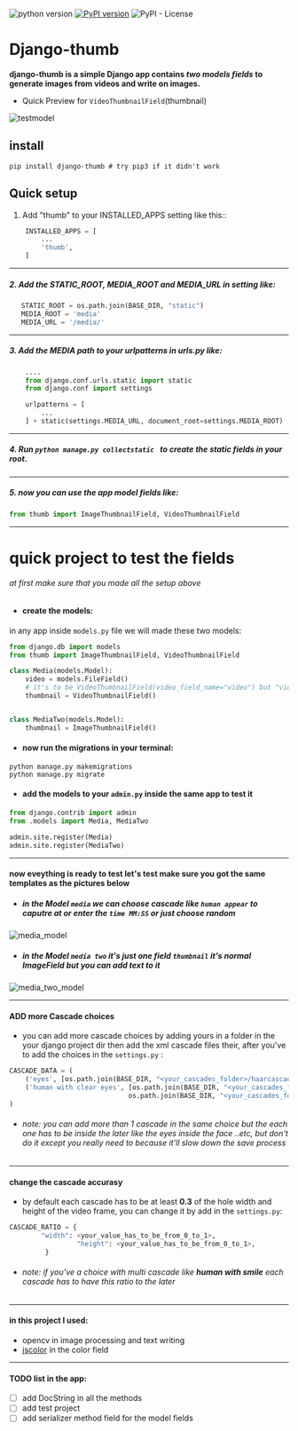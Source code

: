 ![python version](https://img.shields.io/badge/python-3.4+-blue.svg)
[![PyPI version](https://badge.fury.io/py/django-thumb.svg)](https://badge.fury.io/py/django-thumb)
![PyPI - License](https://img.shields.io/pypi/l/Django.svg)

Django-thumb 
=====

**django-thumb is a simple Django app contains *two models fields* 
to generate images from videos and write on images.**

- Quick Preview for `VideoThumbnailField`(thumbnail)

![testmodel](http://c.up-00.com/2018/06/152973480835121.gif)

install
-------
```shell
pip install django-thumb # try pip3 if it didn't work
```

Quick setup
-----------

1. Add "thumb" to your INSTALLED_APPS setting like this::
```python
    INSTALLED_APPS = [
        ...
        'thumb',
    ]
```
----

##### 2. Add the STATIC_ROOT, MEDIA_ROOT and MEDIA_URL in setting like:

 ```python
	STATIC_ROOT = os.path.join(BASE_DIR, "static")
    MEDIA_ROOT = 'media'
    MEDIA_URL = '/media/'
```
----

##### 3. Add the MEDIA path to your urlpatterns in urls.py like:

```python
	....
    from django.conf.urls.static import static
    from django.conf import settings

    urlpatterns = [
        ...
    ] + static(settings.MEDIA_URL, document_root=settings.MEDIA_ROOT)
```
---

##### 4. Run `python manage.py collectstatic ` to create the static fields in your root.

---

##### 5. now you can use the app model fields like:

```python
from thumb import ImageThumbnailField, VideoThumbnailField
```

----
# quick project to test the fields
###### at first make sure that you made all the setup above
- #### create the models:
in any app inside `models.py` file we will made these two models:

```python 
from django.db import models
from thumb import ImageThumbnailField, VideoThumbnailField

class Media(models.Model):
    video = models.FileField()
    # it's to be VideoThumbnailField(video_field_name="video") but "video" is the default
    thumbnail = VideoThumbnailField()


class MediaTwo(models.Model):
    thumbnail = ImageThumbnailField()
```
- #### now run the migrations in your terminal:

```shell
python manage.py makemigrations
python manage.py migrate
```

- #### add the models to your `admin.py` inside the same app  to test it 

```python 
from django.contrib import admin
from .models import Media, MediaTwo

admin.site.register(Media)
admin.site.register(MediaTwo)
```
---
#### now eveything is ready to test let's test make sure you got the same templates as the pictures below
- ##### in the Model `media` we can choose cascade like `human appear` to caputre at **or** enter the `time MM:SS` **or** just choose random

![media_model](http://a.up-00.com/2018/06/152973557971411.jpeg)

- ##### in the Model `media two` it's just one field `thumbnail` it's normal ImageField but you can add text to it

![media_two_model](http://a.up-00.com/2018/06/152973557990662.jpeg)

---
#### ADD more Cascade choices
- you can add more cascade choices by adding yours in a folder in the your django project dir then add the xml cascade files their, after you've to add the choices in the `settings.py` :
```python
CASCADE_DATA = (
    ('eyes', [os.path.join(BASE_DIR, "<your_cascades_folder>/haarcascade_eyes.xml")]),
    ('human with clear eyes', [os.path.join(BASE_DIR, "<your_cascades_folder>/haarcascade_frontalface.xml"),
                              os.path.join(BASE_DIR, "<your_cascades_folder>/haarcascade_eyes.xml")]),
)

```
- ###### note: you can add more than 1 cascade in the same choice but the each one has to be inside the later like the eyes inside the face ..etc, but don't do it except you really need to because it'll slow down the save process
 
--- 
#### change the cascade accurasy 
- by default each cascade has to be at least **0.3** of the hole width and height of the video frame, you can change it by add in the `settings.py`:
```python
CASCADE_RATIO = {
		"width": <your_value_has_to_be_from_0_to_1>,
                 "height": <your_value_has_to_be_from_0_to_1>,
		 }

```
- ###### note: if you've a choice with multi cascade like **human with smile** each cascade has to have this ratio to the later
---
#### in this project I used:
- opencv in image processing and text writing 
- [jscolor](http://jscolor.com/) in the color field 

---

#### TODO list in the app:
- [ ] add DocString in all the methods
- [ ] add test project 
- [ ] add serializer method field for the model fields